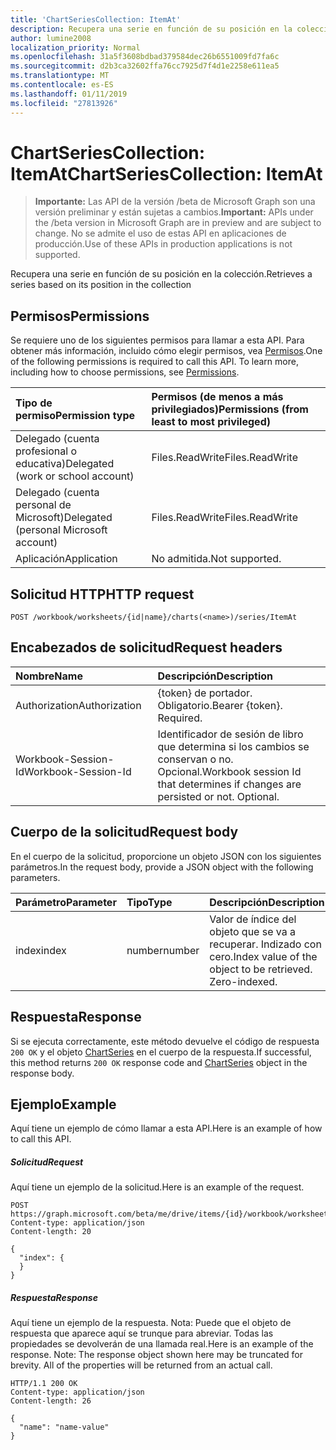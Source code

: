 ```yaml
---
title: 'ChartSeriesCollection: ItemAt'
description: Recupera una serie en función de su posición en la colección.
author: lumine2008
localization_priority: Normal
ms.openlocfilehash: 31a5f3608bdbad379584dec26b6551009fd7fa6c
ms.sourcegitcommit: d2b3ca32602ffa76cc7925d7f4d1e2258e611ea5
ms.translationtype: MT
ms.contentlocale: es-ES
ms.lasthandoff: 01/11/2019
ms.locfileid: "27813926"
---
```

# <a name="chartseriescollection-itemat"></a><span data-ttu-id="fdb1c-103">ChartSeriesCollection: ItemAt</span><span class="sxs-lookup"><span data-stu-id="fdb1c-103">ChartSeriesCollection: ItemAt</span></span>

> <span data-ttu-id="fdb1c-104">**Importante:** Las API de la versión /beta de Microsoft Graph son una versión preliminar y están sujetas a cambios.</span><span class="sxs-lookup"><span data-stu-id="fdb1c-104">**Important:** APIs under the /beta version in Microsoft Graph are in preview and are subject to change.</span></span> <span data-ttu-id="fdb1c-105">No se admite el uso de estas API en aplicaciones de producción.</span><span class="sxs-lookup"><span data-stu-id="fdb1c-105">Use of these APIs in production applications is not supported.</span></span>

<span data-ttu-id="fdb1c-106">Recupera una serie en función de su posición en la colección.</span><span class="sxs-lookup"><span data-stu-id="fdb1c-106">Retrieves a series based on its position in the collection</span></span>
## <a name="permissions"></a><span data-ttu-id="fdb1c-107">Permisos</span><span class="sxs-lookup"><span data-stu-id="fdb1c-107">Permissions</span></span>
<span data-ttu-id="fdb1c-p102">Se requiere uno de los siguientes permisos para llamar a esta API. Para obtener más información, incluido cómo elegir permisos, vea [Permisos](/graph/permissions-reference).</span><span class="sxs-lookup"><span data-stu-id="fdb1c-p102">One of the following permissions is required to call this API. To learn more, including how to choose permissions, see [Permissions](/graph/permissions-reference).</span></span>

|<span data-ttu-id="fdb1c-110">Tipo de permiso</span><span class="sxs-lookup"><span data-stu-id="fdb1c-110">Permission type</span></span>      | <span data-ttu-id="fdb1c-111">Permisos (de menos a más privilegiados)</span><span class="sxs-lookup"><span data-stu-id="fdb1c-111">Permissions (from least to most privileged)</span></span>              |
|:--------------------|:---------------------------------------------------------|
|<span data-ttu-id="fdb1c-112">Delegado (cuenta profesional o educativa)</span><span class="sxs-lookup"><span data-stu-id="fdb1c-112">Delegated (work or school account)</span></span> | <span data-ttu-id="fdb1c-113">Files.ReadWrite</span><span class="sxs-lookup"><span data-stu-id="fdb1c-113">Files.ReadWrite</span></span>    |
|<span data-ttu-id="fdb1c-114">Delegado (cuenta personal de Microsoft)</span><span class="sxs-lookup"><span data-stu-id="fdb1c-114">Delegated (personal Microsoft account)</span></span> | <span data-ttu-id="fdb1c-115">Files.ReadWrite</span><span class="sxs-lookup"><span data-stu-id="fdb1c-115">Files.ReadWrite</span></span>    |
|<span data-ttu-id="fdb1c-116">Aplicación</span><span class="sxs-lookup"><span data-stu-id="fdb1c-116">Application</span></span> | <span data-ttu-id="fdb1c-117">No admitida.</span><span class="sxs-lookup"><span data-stu-id="fdb1c-117">Not supported.</span></span> |

## <a name="http-request"></a><span data-ttu-id="fdb1c-118">Solicitud HTTP</span><span class="sxs-lookup"><span data-stu-id="fdb1c-118">HTTP request</span></span>
<!-- { "blockType": "ignored" } -->
```http
POST /workbook/worksheets/{id|name}/charts(<name>)/series/ItemAt

```
## <a name="request-headers"></a><span data-ttu-id="fdb1c-119">Encabezados de solicitud</span><span class="sxs-lookup"><span data-stu-id="fdb1c-119">Request headers</span></span>
| <span data-ttu-id="fdb1c-120">Nombre</span><span class="sxs-lookup"><span data-stu-id="fdb1c-120">Name</span></span>       | <span data-ttu-id="fdb1c-121">Descripción</span><span class="sxs-lookup"><span data-stu-id="fdb1c-121">Description</span></span>|
|:---------------|:----------|
| <span data-ttu-id="fdb1c-122">Authorization</span><span class="sxs-lookup"><span data-stu-id="fdb1c-122">Authorization</span></span>  | <span data-ttu-id="fdb1c-p103">{token} de portador. Obligatorio.</span><span class="sxs-lookup"><span data-stu-id="fdb1c-p103">Bearer {token}. Required.</span></span> |
| <span data-ttu-id="fdb1c-125">Workbook-Session-Id</span><span class="sxs-lookup"><span data-stu-id="fdb1c-125">Workbook-Session-Id</span></span>  | <span data-ttu-id="fdb1c-p104">Identificador de sesión de libro que determina si los cambios se conservan o no. Opcional.</span><span class="sxs-lookup"><span data-stu-id="fdb1c-p104">Workbook session Id that determines if changes are persisted or not. Optional.</span></span>|

## <a name="request-body"></a><span data-ttu-id="fdb1c-128">Cuerpo de la solicitud</span><span class="sxs-lookup"><span data-stu-id="fdb1c-128">Request body</span></span>
<span data-ttu-id="fdb1c-129">En el cuerpo de la solicitud, proporcione un objeto JSON con los siguientes parámetros.</span><span class="sxs-lookup"><span data-stu-id="fdb1c-129">In the request body, provide a JSON object with the following parameters.</span></span>

| <span data-ttu-id="fdb1c-130">Parámetro</span><span class="sxs-lookup"><span data-stu-id="fdb1c-130">Parameter</span></span>    | <span data-ttu-id="fdb1c-131">Tipo</span><span class="sxs-lookup"><span data-stu-id="fdb1c-131">Type</span></span>   |<span data-ttu-id="fdb1c-132">Descripción</span><span class="sxs-lookup"><span data-stu-id="fdb1c-132">Description</span></span>|
|:---------------|:--------|:----------|
|<span data-ttu-id="fdb1c-133">index</span><span class="sxs-lookup"><span data-stu-id="fdb1c-133">index</span></span>|<span data-ttu-id="fdb1c-134">number</span><span class="sxs-lookup"><span data-stu-id="fdb1c-134">number</span></span>|<span data-ttu-id="fdb1c-p105">Valor de índice del objeto que se va a recuperar. Indizado con cero.</span><span class="sxs-lookup"><span data-stu-id="fdb1c-p105">Index value of the object to be retrieved. Zero-indexed.</span></span>|

## <a name="response"></a><span data-ttu-id="fdb1c-137">Respuesta</span><span class="sxs-lookup"><span data-stu-id="fdb1c-137">Response</span></span>

<span data-ttu-id="fdb1c-138">Si se ejecuta correctamente, este método devuelve el código de respuesta `200 OK` y el objeto [ChartSeries](../resources/chartseries.md) en el cuerpo de la respuesta.</span><span class="sxs-lookup"><span data-stu-id="fdb1c-138">If successful, this method returns `200 OK` response code and [ChartSeries](../resources/chartseries.md) object in the response body.</span></span>

## <a name="example"></a><span data-ttu-id="fdb1c-139">Ejemplo</span><span class="sxs-lookup"><span data-stu-id="fdb1c-139">Example</span></span>
<span data-ttu-id="fdb1c-140">Aquí tiene un ejemplo de cómo llamar a esta API.</span><span class="sxs-lookup"><span data-stu-id="fdb1c-140">Here is an example of how to call this API.</span></span>
##### <a name="request"></a><span data-ttu-id="fdb1c-141">Solicitud</span><span class="sxs-lookup"><span data-stu-id="fdb1c-141">Request</span></span>
<span data-ttu-id="fdb1c-142">Aquí tiene un ejemplo de la solicitud.</span><span class="sxs-lookup"><span data-stu-id="fdb1c-142">Here is an example of the request.</span></span>
<!-- {
  "blockType": "request",
  "name": "chartseriescollection_itemat"
}-->
```http
POST https://graph.microsoft.com/beta/me/drive/items/{id}/workbook/worksheets/{id|name}/charts(<name>)/series/ItemAt
Content-type: application/json
Content-length: 20

{
  "index": {
  }
}
```

##### <a name="response"></a><span data-ttu-id="fdb1c-143">Respuesta</span><span class="sxs-lookup"><span data-stu-id="fdb1c-143">Response</span></span>
<span data-ttu-id="fdb1c-p106">Aquí tiene un ejemplo de la respuesta. Nota: Puede que el objeto de respuesta que aparece aquí se trunque para abreviar. Todas las propiedades se devolverán de una llamada real.</span><span class="sxs-lookup"><span data-stu-id="fdb1c-p106">Here is an example of the response. Note: The response object shown here may be truncated for brevity. All of the properties will be returned from an actual call.</span></span>
<!-- {
  "blockType": "response",
  "truncated": true,
  "@odata.type": "microsoft.graph.chartSeries"
} -->
```http
HTTP/1.1 200 OK
Content-type: application/json
Content-length: 26

{
  "name": "name-value"
}
```

<!-- uuid: 8fcb5dbc-d5aa-4681-8e31-b001d5168d79
2015-10-25 14:57:30 UTC -->
<!-- {
  "type": "#page.annotation",
  "description": "ChartSeriesCollection: ItemAt",
  "keywords": "",
  "section": "documentation",
  "tocPath": ""
}-->
